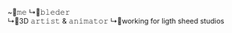 ~📁𝚖𝚎
  ↳📁𝚋𝚕𝚎𝚍𝚎𝚛             
    ↳📁3D 𝚊𝚛𝚝𝚒𝚜𝚝 & 𝚊𝚗𝚒𝚖𝚊𝚝𝚘𝚛
    ↳📁working for ligth sheed studios

<!---
Giorgio-70/Giorgio-70 is a ✨ special ✨ repository because its `README.md` (this file) appears on your GitHub profile.
You can click the Preview link to take a look at your changes.
--->
